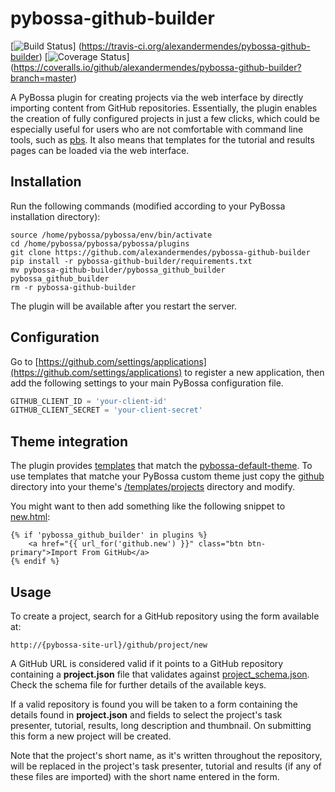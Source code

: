 # pybossa-github-builder

[![Build Status](https://travis-ci.org/alexandermendes/pybossa-github-builder.svg?branch=master)]
(https://travis-ci.org/alexandermendes/pybossa-github-builder)
[![Coverage Status](https://coveralls.io/repos/github/alexandermendes/pybossa-github-builder/badge.svg?branch=master)]
(https://coveralls.io/github/alexandermendes/pybossa-github-builder?branch=master)

A PyBossa plugin for creating projects via the web interface by directly
importing content from GitHub repositories. Essentially, the plugin enables the
creation of fully configured projects in just a few clicks, which could be
especially useful for users who are not comfortable with command line tools,
such as [pbs](https://github.com/PyBossa/pbs). It also means that templates for
the tutorial and results pages can be loaded via the web interface.


## Installation

Run the following commands (modified according to your PyBossa installation directory):

```
source /home/pybossa/pybossa/env/bin/activate
cd /home/pybossa/pybossa/pybossa/plugins
git clone https://github.com/alexandermendes/pybossa-github-builder
pip install -r pybossa-github-builder/requirements.txt
mv pybossa-github-builder/pybossa_github_builder pybossa_github_builder
rm -r pybossa-github-builder
```

The plugin will be available after you restart the server.


## Configuration

Go to [https://github.com/settings/applications](https://github.com/settings/applications)
to register a new application, then add the following settings to your main PyBossa
configuration file.

``` Python
GITHUB_CLIENT_ID = 'your-client-id'
GITHUB_CLIENT_SECRET = 'your-client-secret'
```


## Theme integration

The plugin provides [templates](pybossa_github_builder/templates) that match
the [pybossa-default-theme](https://github.com/PyBossa/pybossa-default-theme).
To use templates that matche your PyBossa custom theme just copy the
[github](pybossa_github_builder/templates/projects/github)
directory into your theme's
[/templates/projects](https://github.com/PyBossa/pybossa-default-theme/tree/master/templates/projects)
directory and modify.

You might want to then add something like the following snippet to
[new.html](https://github.com/PyBossa/pybossa-default-theme/tree/master/templates/projects/new.html):

```HTML+Django
{% if 'pybossa_github_builder' in plugins %}
    <a href="{{ url_for('github.new') }}" class="btn btn-primary">Import From GitHub</a>
{% endif %}
```


## Usage

To create a project, search for a GitHub repository using the form available at:

```
http://{pybossa-site-url}/github/project/new
```

A GitHub URL is considered valid if it points to a GitHub repository containing
a **project.json** file that validates against
[project_schema.json](pybossa_github_builder/project_schema.json). Check the
schema file for further details of the available keys.

If a valid repository is found you will be taken to a form containing the details
found in **project.json** and fields to select the project's task presenter,
tutorial, results, long description and thumbnail. On submitting this form a
new project will be created.

Note that the project's short name, as it's written throughout the repository,
will be replaced in the project's task presenter, tutorial and results
(if any of these files are imported) with the short name entered in the form.
